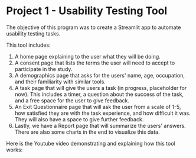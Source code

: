 # Project 1 - Usability Testing Tool

The objective of this program was to create a Streamlit app to automate usability testing tasks.  

This tool includes:
  1. A home page explaining to the user what they will be doing.
  2. A consent page that lists the terms the user will need to accept to participate in the study.
  3. A demographics page that asks for the users' name, age, occupation, and their familiarity with similar tools.
  4. A task page that will give the users a task (in progress, placeholder for now). This includes a timer, a question about the success of the task, and a free space for the user to give feedback.
  5. An Exit Questionnaire page that will ask the user from a scale of 1-5, how satisfied they are with the task experience, and how difficult it was. They will also have a space to give further feedback.
  6. Lastly, we have a Report page that will summarize the users' answers. There are also some charts in the end to visualize this data.


Here is the Youtube video demonstrating and explaining how this tool works:



